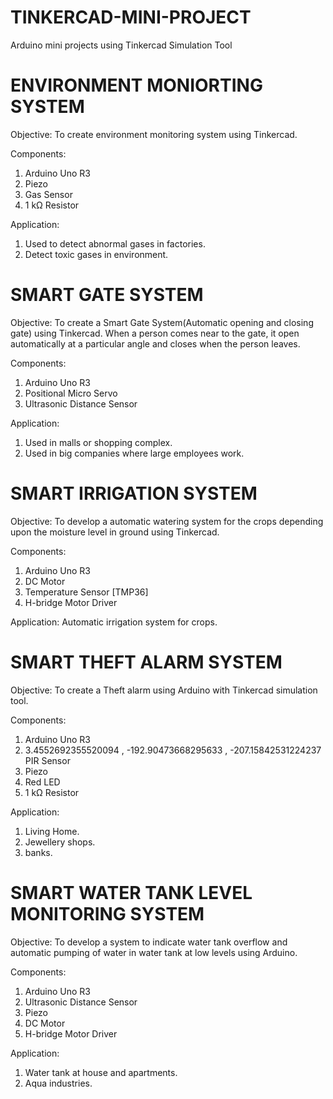 # TINKERCAD-MINI-PROJECT
Arduino mini projects using Tinkercad Simulation Tool

# ENVIRONMENT MONIORTING SYSTEM

Objective: To create environment monitoring system using Tinkercad.

Components: 
1. Arduino Uno R3
2. Piezo
3. Gas Sensor
4. 1 kΩ Resistor

Application:
1. Used to detect abnormal gases in factories.
2. Detect toxic gases in environment.

# SMART GATE SYSTEM

Objective: To create a Smart Gate System(Automatic opening and closing gate) using Tinkercad.
When a person comes near to the gate, it open automatically at a particular angle and closes when the person leaves. 

Components:
1. Arduino Uno R3
2. Positional Micro Servo
3. Ultrasonic Distance Sensor

Application:
1. Used in malls or shopping complex.
2. Used in big companies where large employees work.

# SMART IRRIGATION SYSTEM

Objective: To develop a automatic watering system for the crops depending upon the moisture level in ground using Tinkercad.

Components:
1. Arduino Uno R3
2.  DC Motor
3. Temperature Sensor [TMP36]
4. H-bridge Motor Driver

Application:
Automatic irrigation system for crops.

# SMART THEFT ALARM SYSTEM

Objective: To create a Theft alarm using Arduino with Tinkercad simulation tool.

Components:
1. Arduino Uno R3
2. 3.4552692355520094 , -192.90473668295633 , -207.15842531224237 PIR Sensor
3. Piezo
4. Red LED
5. 1 kΩ Resistor

Application:
1. Living Home.
2. Jewellery shops.
3. banks.

# SMART WATER TANK LEVEL MONITORING SYSTEM

Objective: To develop a system to indicate water tank overflow and automatic pumping of water in water tank at low levels using Arduino.

Components:
1. Arduino Uno R3
2. Ultrasonic Distance Sensor
3. Piezo
4. DC Motor
5. H-bridge Motor Driver

Application:
1. Water tank at house and apartments.
2. Aqua industries.

